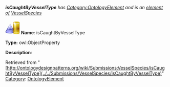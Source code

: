 ___isCaughtByVesselType__ has [Category:OntologyElement](../../Category/OntologyElement "Category:OntologyElement") and is an [element of](../../Property/ElementOf "Property:ElementOf") [VesselSpecies](../../Submissions/VesselSpecies "Submissions:VesselSpecies")_


  




[![ObjectProperty](../../images/thumb/c/c3/ObjectProperty.gif/45px-ObjectProperty.gif)](../../Image/ObjectProperty.gif "ObjectProperty")
__Name__: isCaughtByVesselType 


__Type:__ owl:ObjectProperty 


__Description__: 





Retrieved from "[http://ontologydesignpatterns.org/wiki/Submissions:VesselSpecies/isCaughtByVesselType](../../Submissions/VesselSpecies/isCaughtByVesselType)"
 [Category](http://ontologydesignpatterns.org/wiki/Special:Categories "Special:Categories"): [OntologyElement](../../Category/OntologyElement "Category:OntologyElement")